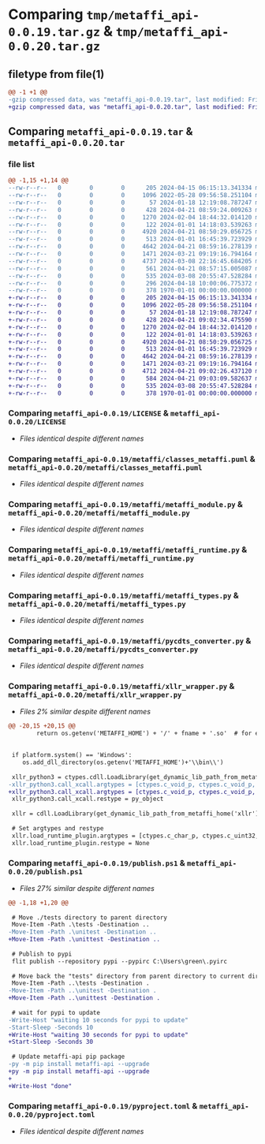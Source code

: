 # Comparing `tmp/metaffi_api-0.0.19.tar.gz` & `tmp/metaffi_api-0.0.20.tar.gz`

## filetype from file(1)

```diff
@@ -1 +1 @@
-gzip compressed data, was "metaffi_api-0.0.19.tar", last modified: Fri Jan  1 00:00:00 2016, max compression
+gzip compressed data, was "metaffi_api-0.0.20.tar", last modified: Fri Jan  1 00:00:00 2016, max compression
```

## Comparing `metaffi_api-0.0.19.tar` & `metaffi_api-0.0.20.tar`

### file list

```diff
@@ -1,15 +1,14 @@
--rw-r--r--   0        0        0      205 2024-04-15 06:15:13.341334 metaffi_api-0.0.19/CMakeLists.txt
--rw-r--r--   0        0        0     1096 2022-05-28 09:56:58.251104 metaffi_api-0.0.19/LICENSE
--rw-r--r--   0        0        0       57 2024-01-18 12:19:08.787247 metaffi_api-0.0.19/README.md
--rw-r--r--   0        0        0      428 2024-04-21 08:59:24.009263 metaffi_api-0.0.19/metaffi/__init__.py
--rw-r--r--   0        0        0     1270 2024-02-04 18:44:32.014120 metaffi_api-0.0.19/metaffi/classes_metaffi.puml
--rw-r--r--   0        0        0      122 2024-01-01 14:18:03.539263 metaffi_api-0.0.19/metaffi/metaffi_handle.py
--rw-r--r--   0        0        0     4920 2024-04-21 08:50:29.056725 metaffi_api-0.0.19/metaffi/metaffi_module.py
--rw-r--r--   0        0        0      513 2024-01-01 16:45:39.723929 metaffi_api-0.0.19/metaffi/metaffi_runtime.py
--rw-r--r--   0        0        0     4642 2024-04-21 08:59:16.278139 metaffi_api-0.0.19/metaffi/metaffi_types.py
--rw-r--r--   0        0        0     1471 2024-03-21 09:19:16.794164 metaffi_api-0.0.19/metaffi/pycdts_converter.py
--rw-r--r--   0        0        0     4737 2024-03-08 22:16:45.684205 metaffi_api-0.0.19/metaffi/xllr_wrapper.py
--rw-r--r--   0        0        0      561 2024-04-21 08:57:15.005087 metaffi_api-0.0.19/publish.ps1
--rw-r--r--   0        0        0      535 2024-03-08 20:55:47.528284 metaffi_api-0.0.19/pyproject.toml
--rw-r--r--   0        0        0      296 2024-04-18 10:00:06.775372 metaffi_api-0.0.19/unittest/test_python311_api.py
--rw-r--r--   0        0        0      378 1970-01-01 00:00:00.000000 metaffi_api-0.0.19/PKG-INFO
+-rw-r--r--   0        0        0      205 2024-04-15 06:15:13.341334 metaffi_api-0.0.20/CMakeLists.txt
+-rw-r--r--   0        0        0     1096 2022-05-28 09:56:58.251104 metaffi_api-0.0.20/LICENSE
+-rw-r--r--   0        0        0       57 2024-01-18 12:19:08.787247 metaffi_api-0.0.20/README.md
+-rw-r--r--   0        0        0      428 2024-04-21 09:02:34.475590 metaffi_api-0.0.20/metaffi/__init__.py
+-rw-r--r--   0        0        0     1270 2024-02-04 18:44:32.014120 metaffi_api-0.0.20/metaffi/classes_metaffi.puml
+-rw-r--r--   0        0        0      122 2024-01-01 14:18:03.539263 metaffi_api-0.0.20/metaffi/metaffi_handle.py
+-rw-r--r--   0        0        0     4920 2024-04-21 08:50:29.056725 metaffi_api-0.0.20/metaffi/metaffi_module.py
+-rw-r--r--   0        0        0      513 2024-01-01 16:45:39.723929 metaffi_api-0.0.20/metaffi/metaffi_runtime.py
+-rw-r--r--   0        0        0     4642 2024-04-21 08:59:16.278139 metaffi_api-0.0.20/metaffi/metaffi_types.py
+-rw-r--r--   0        0        0     1471 2024-03-21 09:19:16.794164 metaffi_api-0.0.20/metaffi/pycdts_converter.py
+-rw-r--r--   0        0        0     4712 2024-04-21 09:02:26.437120 metaffi_api-0.0.20/metaffi/xllr_wrapper.py
+-rw-r--r--   0        0        0      584 2024-04-21 09:03:09.582637 metaffi_api-0.0.20/publish.ps1
+-rw-r--r--   0        0        0      535 2024-03-08 20:55:47.528284 metaffi_api-0.0.20/pyproject.toml
+-rw-r--r--   0        0        0      378 1970-01-01 00:00:00.000000 metaffi_api-0.0.20/PKG-INFO
```

### Comparing `metaffi_api-0.0.19/LICENSE` & `metaffi_api-0.0.20/LICENSE`

 * *Files identical despite different names*

### Comparing `metaffi_api-0.0.19/metaffi/classes_metaffi.puml` & `metaffi_api-0.0.20/metaffi/classes_metaffi.puml`

 * *Files identical despite different names*

### Comparing `metaffi_api-0.0.19/metaffi/metaffi_module.py` & `metaffi_api-0.0.20/metaffi/metaffi_module.py`

 * *Files identical despite different names*

### Comparing `metaffi_api-0.0.19/metaffi/metaffi_runtime.py` & `metaffi_api-0.0.20/metaffi/metaffi_runtime.py`

 * *Files identical despite different names*

### Comparing `metaffi_api-0.0.19/metaffi/metaffi_types.py` & `metaffi_api-0.0.20/metaffi/metaffi_types.py`

 * *Files identical despite different names*

### Comparing `metaffi_api-0.0.19/metaffi/pycdts_converter.py` & `metaffi_api-0.0.20/metaffi/pycdts_converter.py`

 * *Files identical despite different names*

### Comparing `metaffi_api-0.0.19/metaffi/xllr_wrapper.py` & `metaffi_api-0.0.20/metaffi/xllr_wrapper.py`

 * *Files 2% similar despite different names*

```diff
@@ -20,15 +20,15 @@
 		return os.getenv('METAFFI_HOME') + '/' + fname + '.so'  # for everything that is not windows or mac, return .so
 
 
 if platform.system() == 'Windows':
 	os.add_dll_directory(os.getenv('METAFFI_HOME')+'\\bin\\')
 
 xllr_python3 = ctypes.cdll.LoadLibrary(get_dynamic_lib_path_from_metaffi_home('xllr.python311'))
-xllr_python3.call_xcall.argtypes = [ctypes.c_void_p, ctypes.c_void_p, ctypes.c_void_p, ctypes.c_uint64, ctypes.c_void_p, ctypes.c_void_p, py_object]
+xllr_python3.call_xcall.argtypes = [ctypes.c_void_p, ctypes.c_void_p, ctypes.py_object, ctypes.py_object, ctypes.py_object]
 xllr_python3.call_xcall.restype = py_object
 
 xllr = cdll.LoadLibrary(get_dynamic_lib_path_from_metaffi_home('xllr'))
 
 # Set argtypes and restype
 xllr.load_runtime_plugin.argtypes = [ctypes.c_char_p, ctypes.c_uint32, ctypes.POINTER(ctypes.c_char_p), ctypes.POINTER(ctypes.c_uint32)]
 xllr.load_runtime_plugin.restype = None
```

### Comparing `metaffi_api-0.0.19/publish.ps1` & `metaffi_api-0.0.20/publish.ps1`

 * *Files 27% similar despite different names*

```diff
@@ -1,18 +1,20 @@
 
 # Move ./tests directory to parent directory
 Move-Item -Path .\tests -Destination ..
-Move-Item -Path .\unitest -Destination ..
+Move-Item -Path .\unittest -Destination ..
 
 # Publish to pypi
 flit publish --repository pypi --pypirc C:\Users\green\.pyirc
 
 # Move back the "tests" directory from parent directory to current directory
 Move-Item -Path ..\tests -Destination .
-Move-Item -Path ..\unitest -Destination .
+Move-Item -Path ..\unittest -Destination .
 
 # wait for pypi to update
-Write-Host "waiting 10 seconds for pypi to update"
-Start-Sleep -Seconds 10
+Write-Host "waiting 30 seconds for pypi to update"
+Start-Sleep -Seconds 30
 
 # Update metaffi-api pip package
-py -m pip install metaffi-api --upgrade
+py -m pip install metaffi-api --upgrade
+
+Write-Host "done"
```

### Comparing `metaffi_api-0.0.19/pyproject.toml` & `metaffi_api-0.0.20/pyproject.toml`

 * *Files identical despite different names*

